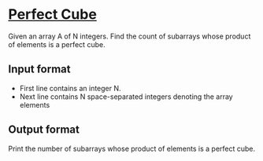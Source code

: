 # [Perfect Cube][link]

Given an array A of N integers. Find the count of subarrays whose product of elements is a perfect cube.

## Input format

- First line contains an integer N.
- Next line contains N space-separated integers denoting the array elements

## Output format

Print the number of subarrays whose product of elements is a perfect cube.

[link]: https://www.hackerearth.com/practice/basic-programming/implementation/basics-of-implementation/practice-problems/algorithm/perfect-cube-2-5a1254ac/
